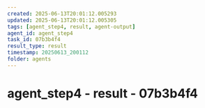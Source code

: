 ```yaml
---
created: 2025-06-13T20:01:12.005293
updated: 2025-06-13T20:01:12.005305
tags: [agent_step4, result, agent-output]
agent_id: agent_step4
task_id: 07b3b4f4
result_type: result
timestamp: 20250613_200112
folder: agents
---
```


# agent_step4 - result - 07b3b4f4

